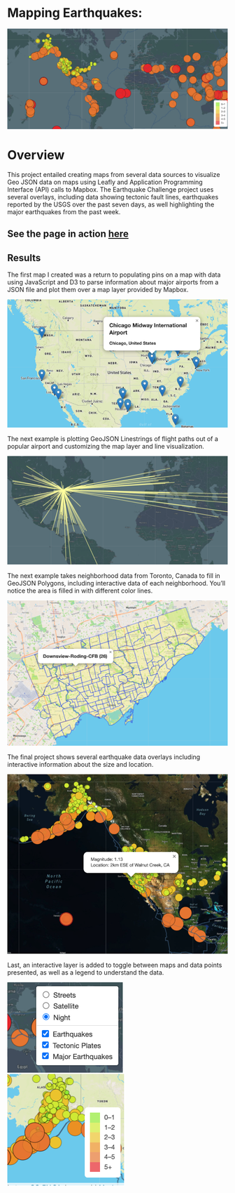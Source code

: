 # Mapping Earthquakes:

![header](images/header.png)

# Overview 

This project entailed creating maps from several data sources to visualize Geo JSON data on maps using Leafly and Application Programming Interface (API) calls to Mapbox.  The Earthquake Challenge project uses several overlays, including data showing tectonic fault lines, earthquakes reported by the USGS over the past seven days, as well highlighting the major earthquakes from the past week.

## **See the page in action [here](https://halesoysters.github.io/halesoysters.2.github.io/)**

## Results 
The first map I created was a return to populating pins on a map with data using JavaScript and D3 to parse information about major airports from a JSON file and plot them over a map layer provided by Mapbox.   

![header](images/airports.png)

The next example is plotting GeoJSON Linestrings of flight paths out of a popular airport and customizing the map layer and line visualization.  

![header](images/flights.png)

The next example takes neighborhood data from Toronto, Canada to fill in GeoJSON Polygons, including interactive data of each neighborhood.  You’ll notice the area is filled in with different color lines.  

![header](images/toronto.png)

The final project shows several earthquake data overlays including interactive information about the size and location.  

![header](images/satelite.png)

Last, an interactive layer is added to toggle between maps and data points presented, as well as a legend to understand the data.

![header](images/layers.png)  ![header](images/legend.png)
